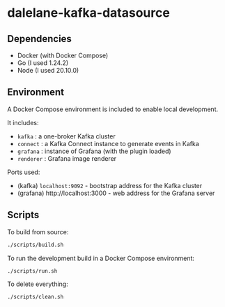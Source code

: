 # dalelane-kafka-datasource

## Dependencies

- Docker (with Docker Compose)
- Go (I used 1.24.2)
- Node (I used 20.10.0)

## Environment

A Docker Compose environment is included to enable local development.

It includes:

- `kafka` : a one-broker Kafka cluster
- `connect` : a Kafka Connect instance to generate events in Kafka
- `grafana` : instance of Grafana (with the plugin loaded)
- `renderer` : Grafana image renderer

Ports used:

- (kafka) `localhost:9092` - bootstrap address for the Kafka cluster
- (grafana) http://localhost:3000 - web address for the Grafana server

## Scripts

To build from source:

```sh
./scripts/build.sh
```

To run the development build in a Docker Compose environment:

```sh
./scripts/run.sh
```

To delete everything:

```sh
./scripts/clean.sh
```
